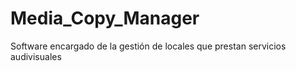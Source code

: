 # Media_Copy_Manager
Software encargado de la gestión de locales que prestan servicios audivisuales

